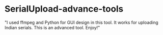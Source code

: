 # SerialUpload-advance-tools
"I used ffmpeg and Python for GUI design in this tool. It works for uploading Indian serials. This is an advanced tool. Enjoy!"

